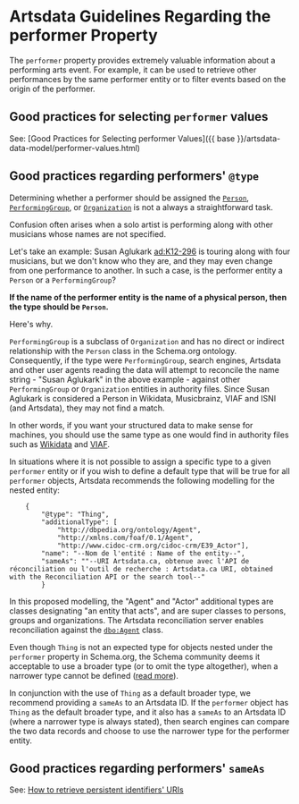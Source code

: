 # Artsdata Guidelines Regarding the performer Property

The `performer` property provides extremely valuable information about a performing arts event. For example, it can be used to retrieve other performances by the same performer entity or to filter events based on the origin of the performer.

## Good practices for selecting `performer` values

See: [Good Practices for Selecting performer Values]({{ base }}/artsdata-data-model/performer-values.html)

## Good practices regarding performers' `@type`

Determining whether a performer should be assigned the [`Person`](https://schema.org/Person), [`PerformingGroup`](https://schema.org/PerformingGroup), or [`Organization`](https://schema.org/PerformingGroup) is not a always a straightforward task. 

Confusion often arises when a solo artist is performing along with other musicians whose names are not specified. 

Let's take an example: Susan Aglukark [ad:K12-296](http://kg.artsdata.ca/resource/K12-296) is touring along with four musicians, but we don't know who they are, and they may even change from one performance to another. In such a case, is the performer entity a `Person` or a `PerformingGroup`?

**If the name of the performer entity is the name of a physical person, then the type should be `Person`.** 

Here's why.

`PerformingGroup` is a subclass of `Organization` and has no direct or indirect relationship with the `Person` class in the Schema.org ontology. Consequently, if the type were `PerformingGroup`, search engines, Artsdata and other user agents reading the data will attempt to reconcile the name string - "Susan Aglukark" in the above example - against other `PerformingGroup` or `Organization` entities in authority files. Since Susan Aglukark is considered a Person in Wikidata, Musicbrainz, VIAF and ISNI (and Artsdata), they may not find a match.

In other words, if you want your structured data to make sense for machines, you should use the same type as one would find in authority files such as [Wikidata](https://www.wikidata.org/) and [VIAF](https://viaf.org/).

In situations where it is not possible to assign a specific type to a given `performer` entity or if you wish to define a default type that will be true for all `performer` objects, Artsdata recommends the following modelling for the nested entity:

```
    {
        "@type": "Thing",
        "additionalType": [
            "http://dbpedia.org/ontology/Agent",
            "http://xmlns.com/foaf/0.1/Agent",
            "http://www.cidoc-crm.org/cidoc-crm/E39_Actor"],
        "name": "--Nom de l'entité : Name of the entity--",
        "sameAs": ""--URI Artsdata.ca, obtenue avec l'API de réconciliation ou l'outil de recherche : Artsdata.ca URI, obtained with the Reconciliation API or the search tool--"
        }
```

In this proposed modelling, the "Agent" and "Actor" additional types are classes designating "an entity that acts", and are super classes to persons, groups and organizations. The Artsdata reconciliation server enables reconciliation against the [`dbo:Agent`](https://dbpedia.org/ontology/Agent) class.

Even though `Thing` is not an expected type for objects nested under the `performer` property in Schema.org, the Schema community deems it acceptable to use a broader type (or to omit the type altogether), when a narrower type cannot be defined ([read more](https://github.com/culturecreates/artsdata-data-model/discussions/127#discussioncomment-12947634)).

In conjunction with the use of `Thing` as a default broader type, we recommend providing a `sameAs` to an Artsdata ID. If the `performer` object has `Thing` as the default broader type, and it also has a `sameAs` to an Artsdata ID (where a narrower type is always stated), then search engines can compare the two data records and choose to use the narrower type for the performer entity.

## Good practices regarding performers' `sameAs`

See: [How to retrieve persistent identifiers' URIs](https://culturecreates.github.io/artsdata-data-model/identifier-recommendations.html#how-to-retrieve-persistent-identifiers-uris)
